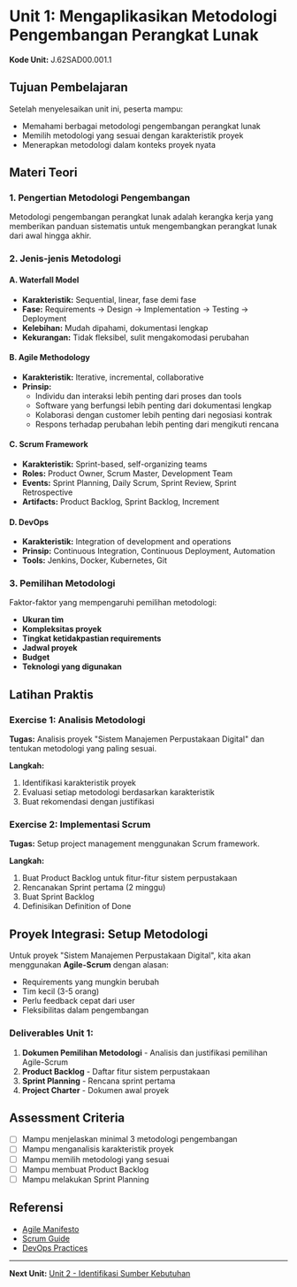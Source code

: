 # Unit 1: Mengaplikasikan Metodologi Pengembangan Perangkat Lunak
**Kode Unit:** J.62SAD00.001.1

## Tujuan Pembelajaran
Setelah menyelesaikan unit ini, peserta mampu:
- Memahami berbagai metodologi pengembangan perangkat lunak
- Memilih metodologi yang sesuai dengan karakteristik proyek
- Menerapkan metodologi dalam konteks proyek nyata

## Materi Teori

### 1. Pengertian Metodologi Pengembangan
Metodologi pengembangan perangkat lunak adalah kerangka kerja yang memberikan panduan sistematis untuk mengembangkan perangkat lunak dari awal hingga akhir.

### 2. Jenis-jenis Metodologi

#### A. Waterfall Model
- **Karakteristik:** Sequential, linear, fase demi fase
- **Fase:** Requirements → Design → Implementation → Testing → Deployment
- **Kelebihan:** Mudah dipahami, dokumentasi lengkap
- **Kekurangan:** Tidak fleksibel, sulit mengakomodasi perubahan

#### B. Agile Methodology
- **Karakteristik:** Iterative, incremental, collaborative
- **Prinsip:** 
  - Individu dan interaksi lebih penting dari proses dan tools
  - Software yang berfungsi lebih penting dari dokumentasi lengkap
  - Kolaborasi dengan customer lebih penting dari negosiasi kontrak
  - Respons terhadap perubahan lebih penting dari mengikuti rencana

#### C. Scrum Framework
- **Karakteristik:** Sprint-based, self-organizing teams
- **Roles:** Product Owner, Scrum Master, Development Team
- **Events:** Sprint Planning, Daily Scrum, Sprint Review, Sprint Retrospective
- **Artifacts:** Product Backlog, Sprint Backlog, Increment

#### D. DevOps
- **Karakteristik:** Integration of development and operations
- **Prinsip:** Continuous Integration, Continuous Deployment, Automation
- **Tools:** Jenkins, Docker, Kubernetes, Git

### 3. Pemilihan Metodologi
Faktor-faktor yang mempengaruhi pemilihan metodologi:
- **Ukuran tim**
- **Kompleksitas proyek**
- **Tingkat ketidakpastian requirements**
- **Jadwal proyek**
- **Budget**
- **Teknologi yang digunakan**

## Latihan Praktis

### Exercise 1: Analisis Metodologi
**Tugas:** Analisis proyek "Sistem Manajemen Perpustakaan Digital" dan tentukan metodologi yang paling sesuai.

**Langkah:**
1. Identifikasi karakteristik proyek
2. Evaluasi setiap metodologi berdasarkan karakteristik
3. Buat rekomendasi dengan justifikasi

### Exercise 2: Implementasi Scrum
**Tugas:** Setup project management menggunakan Scrum framework.

**Langkah:**
1. Buat Product Backlog untuk fitur-fitur sistem perpustakaan
2. Rencanakan Sprint pertama (2 minggu)
3. Buat Sprint Backlog
4. Definisikan Definition of Done

## Proyek Integrasi: Setup Metodologi
Untuk proyek "Sistem Manajemen Perpustakaan Digital", kita akan menggunakan **Agile-Scrum** dengan alasan:
- Requirements yang mungkin berubah
- Tim kecil (3-5 orang)
- Perlu feedback cepat dari user
- Fleksibilitas dalam pengembangan

### Deliverables Unit 1:
1. **Dokumen Pemilihan Metodologi** - Analisis dan justifikasi pemilihan Agile-Scrum
2. **Product Backlog** - Daftar fitur sistem perpustakaan
3. **Sprint Planning** - Rencana sprint pertama
4. **Project Charter** - Dokumen awal proyek

## Assessment Criteria
- [ ] Mampu menjelaskan minimal 3 metodologi pengembangan
- [ ] Mampu menganalisis karakteristik proyek
- [ ] Mampu memilih metodologi yang sesuai
- [ ] Mampu membuat Product Backlog
- [ ] Mampu melakukan Sprint Planning

## Referensi
- [Agile Manifesto](https://agilemanifesto.org/)
- [Scrum Guide](https://scrumguides.org/)
- [DevOps Practices](https://aws.amazon.com/devops/what-is-devops/)

---
**Next Unit:** [Unit 2 - Identifikasi Sumber Kebutuhan](../modules/unit-02-identifikasi-sumber-kebutuhan.md)

